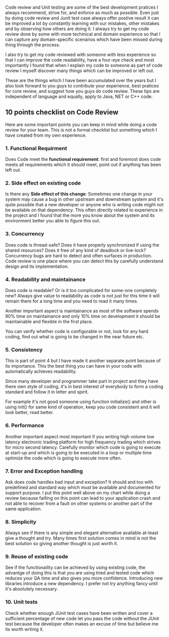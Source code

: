 Code review and Unit testing are some of the best development pratices I always recommend, strive for, and enforce as much as possible. Even just by doing code review and Junit test case always offer postive result it can be improved a lot by constantly learning with our mistakes, other mistakes and by observing how others are doing it. I always try to get my code review done by some with more techinical and domain experience so that I can capture any domain-specific scenarios which have been missed during thing through the process.

I also try to get my code reviewed with someone with less experience so that I can improve the code readability, have a four-eye check and most importantly I found that when I explain my code to someone as part of code review I myself discover many things which can be improved or left out.

These are the things which I have been accumulated over the years but I also look forward to you guys to contribute your experience, best pratices for core review, and suggest how you guys do code review. These tips are independent of language and equally, apply to Java, NET or C++ code.

## 10 points checklist on Code Review
Here are some important points you can keep in mind while doing a code review for your team. This is not a formal checklist but something which I have created from my own experience. 

### 1. Functional Requirment
Does Code meet the **functional requirement**: first and foremost does code meets all requirements which it should meet, point out if anything has been left out.

### 2. Side effect on existing code
Is there any **Side effect of this change**: Sometimes one change in your system may cause a bug in other upstream and downstream system and it's quite possible that a new developer or anyone who is writing code might not be available on that dependency. This often directly related to experience in the project and I found that the more you know about the system and its environment better you able to figure this out.

### 3. Concurrency
Does code is thread-safe? Does it have properly synchronized if using the shared resources? Does it free of any kind of deadlock or live-lock? Concurrency bugs are hard to detect and often surfaces in production. Code review is one place where you can detect this by carefully understand design and its implementation.

### 4. Readability and maintainance
Does code is readable? Or is it too complicated for some-one completely new? Always give value to readability as code is not just for this time it will remain there for a long time and you need to read it many times.

Another important aspect is maintainance as most of the software spends 90% time on maintainance and only 10% time on development it should be maintainable and flexible in the first place.

You can verify whether code is configurable or not, look for any hard coding, find out what is going to be changed in the near future etc.

### 5. Consistency
This is part of point 4 but I have made it another separate point because of its importance. This the best thing you can have in your code with automatically achieves readability.

Since many developer and programmer take part in project and they have there own style of coding, it's in best interest of everybody to form a coding standard and follow it in letter and spirit.

For example it's not good someone using function initialize() and other is using init() for same kind of operation, keep you code consistent and it will look better, read better.

### 6. Performance
Another important aspect most important if you writing high volume low latency electronic trading platform for high frequency trading which strives for micro second latency. Carefully monitor which code is going to execute at start-up and which is going to be executed in a loop or multiple time optimize the code which is going to execute more often.

### 7. Error and Exception handling
Ask does code handles bad input and exception? It should and too with predefined and standard way which must be available and documented for support purpose. I put this point well above on my chart while doing a review because failling on this point can lead to your application crash and not able to recover from a fault on other systems or another part of the same application.

### 8. Simplicity
Always see if there is any simple and elegant alternative available at-least give a thought and try. Many times first solution comes in mind is not the best solution so giving another thought is just worth it.

### 9. Reuse of existing code
See if the functionaility can be achieved by using existing code, the advantge of doing this is that you are using tried and tested code which reduces your QA time and also gives you more confidence. Introducing new libraries introduce a new dependency. I prefer not try anything fancy until it's absolutely necessary.

### 10. Unit tests
Check whether enough JUnit test cases have been written and cover a sufficient percentage of new code let you pass the code without the JUnit test because the developer often makes an excuse of time but believe me its worth wrtinig it.




